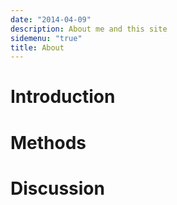 ```yaml
---
date: "2014-04-09"
description: About me and this site
sidemenu: "true"
title: About
---
```



# Introduction

# Methods

# Discussion